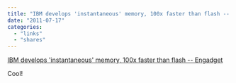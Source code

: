 ```yaml
---
title: "IBM develops 'instantaneous' memory, 100x faster than flash -- Engadget"
date: "2011-07-17"
categories: 
  - "links"
  - "shares"
---
```


[IBM develops 'instantaneous' memory, 100x faster than flash -- Engadget](http://www.engadget.com/2011/06/30/embargo-ibm-develops-instantaneous-memory-100x-faster-than-fl/)

Cool!
